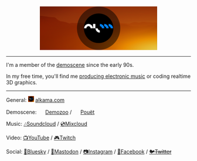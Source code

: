 <p align="center">
  <img alt="Alkama Banner" src="https://github.com/alkama/alkama/raw/master/images/head.png">
</p>
<hr>

I'm a member of the [demoscene](https://en.wikipedia.org/wiki/Demoscene) since the early 90s.

In my free time, you'll find me [producing electronic music](https://soundcloud.com/alkama) or coding realtime 3D graphics.

<hr>

General: <img src="https://github.com/alkama/alkama/raw/master/images/alkama.png" width="16" height="16"> [alkama.com](https://alkama.com)

Demoscene: <img src="https://github.com/alkama/alkama/raw/master/images/demozoo.ico" width="16" height="16"> [Demozoo](https://demozoo.org/sceners/1382/) / <img src="https://github.com/alkama/alkama/raw/master/images/pouet.ico" width="16" height="16"> [Pouët](https://www.pouet.net/user.php?who=84&show=credits)

Music: [🎶Soundcloud](https://soundcloud.com/alkama) / [💿Mixcloud](https://www.mixcloud.com/Alkama/)

Video: [📺YouTube](https://www.youtube.com/@alkamadotcom/featured) / [🎮Twitch](https://www.twitch.tv/alkama)

Social: [🦋Bluesky](https://bsky.app/profile/alkama.bsky.social) / [🐘Mastodon](https://mastodon.social/@alkama) / [📷Instagram](https://www.instagram.com/alkama_music/) / [👯Facebook](https://www.facebook.com/AlkamaMusic) / ~~[🐦Twitter](https://twitter.com/alkama)~~
